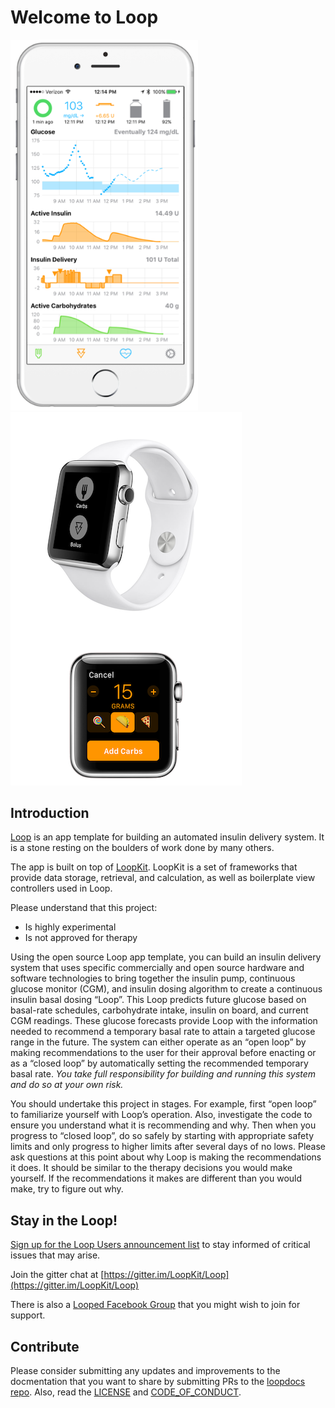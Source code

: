 # Welcome to Loop

<img src="img/phones.png" width="300" alt="iPhone Screenshot">
<img src="img/watch.png" alt="Apple Watch Screenshots">

## Introduction

[Loop](https://github.com/LoopKit/Loop) is an app template for building an automated insulin delivery system. It is a stone resting on the boulders of work done by many others.  

The app is built on top of [LoopKit](https://github.com/LoopKit/LoopKit). LoopKit is a set of frameworks that provide data storage, retrieval, and calculation, as well as boilerplate view controllers used in Loop.

Please understand that this project:

- Is highly experimental
- Is not approved for therapy

Using the open source Loop app template, you can build an insulin delivery system that uses specific commercially and open source hardware and software technologies to bring together the insulin pump, continuous glucose monitor (CGM), and insulin dosing algorithm to create a continuous insulin basal dosing “Loop”.  This Loop predicts future glucose based on basal-rate schedules, carbohydrate intake, insulin on board, and current CGM readings.  These glucose forecasts provide Loop with the information needed to recommend a temporary basal rate to attain a targeted glucose range in the future.  The system can either operate as an “open loop” by making recommendations to the user for their approval before enacting or as a “closed loop” by automatically setting the recommended temporary basal rate.  *You take full responsibility for building and running this system and do so at your own risk.*

You should undertake this project in stages. For example, first “open loop” to familiarize yourself with Loop’s operation. Also, investigate the code to ensure you understand what it is recommending and why. Then when you progress to “closed loop”, do so safely by starting with appropriate safety limits and only progress to higher limits after several days of no lows. Please ask questions at this point about why Loop is making the recommendations it does.  It should be similar to the therapy decisions you would make yourself.  If the recommendations it makes are different than you would make, try to figure out why.

## Stay in the Loop!

[Sign up for the Loop Users announcement list](https://groups.google.com/forum/#!forum/loop-ios-users) to stay informed of critical issues that may arise.

Join the gitter chat at [https://gitter.im/LoopKit/Loop](https://gitter.im/LoopKit/Loop)

There is also a [Looped Facebook Group](https://www.facebook.com/groups/TheLoopedGroup/?fref=nf) that you might wish to join for support.

## Contribute

Please consider submitting any updates and improvements to the docmentation that you want to share by submitting PRs to the [loopdocs repo](https://github.com/LoopKit/loopdocs).  Also, read the [LICENSE](https://github.com/LoopKit/Loop/blob/master/LICENSE.md) and [CODE_OF_CONDUCT](https://github.com/LoopKit/Loop/blob/master/CODE_OF_CONDUCT.md).
